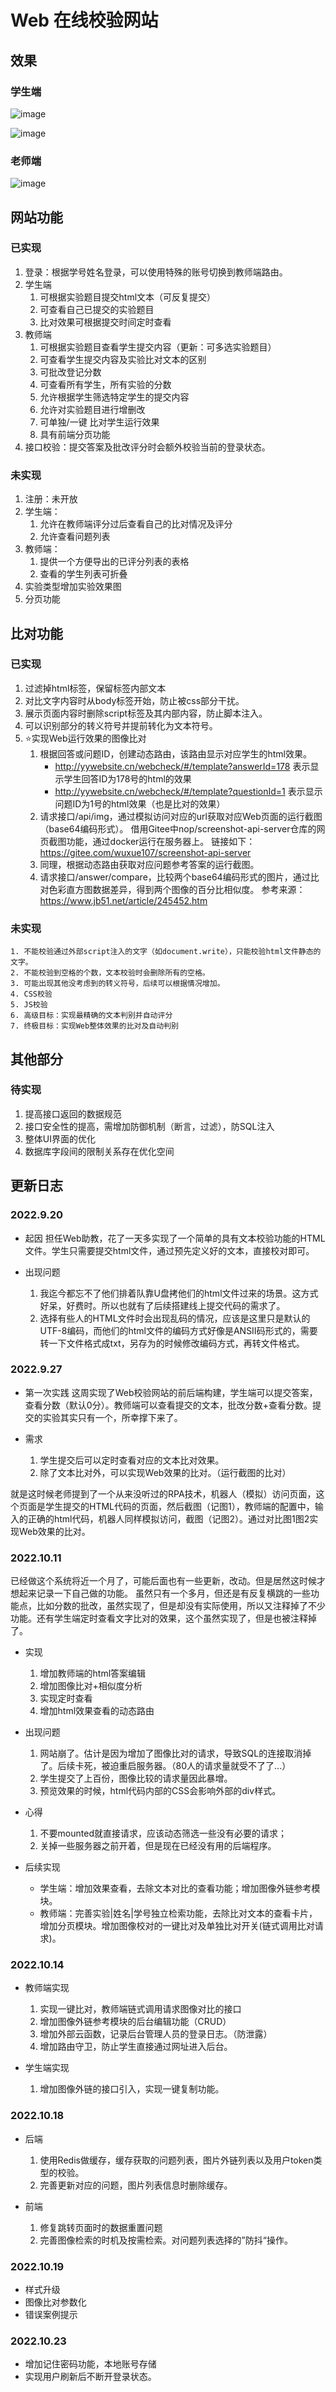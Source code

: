 # Web 在线校验网站

## 效果

### 学生端

![image](https://user-images.githubusercontent.com/66943144/193014916-08c5c01f-f3a1-4bc4-98f7-8d0da0871f76.png)


![image](https://user-images.githubusercontent.com/66943144/193014829-381c9077-cee9-412f-bcc7-284c59e0a985.png)

### 老师端

![image](https://user-images.githubusercontent.com/66943144/193015192-706c218f-3a59-4770-97e5-df66c3007403.png)



## 网站功能

### 已实现

1. 登录：根据学号姓名登录，可以使用特殊的账号切换到教师端路由。
2. 学生端
   1. 可根据实验题目提交html文本（可反复提交）
   2. 可查看自己已提交的实验题目
   3. 比对效果可根据提交时间定时查看
3. 教师端
   1. 可根据实验题目查看学生提交内容（更新：可多选实验题目）
   2. 可查看学生提交内容及实验比对文本的区别
   3. 可批改登记分数
   4. 可查看所有学生，所有实验的分数
   5. 允许根据学生筛选特定学生的提交内容
   6. 允许对实验题目进行增删改
   7. 可单独/一键 比对学生运行效果
   8. 具有前端分页功能
4. 接口校验：提交答案及批改评分时会额外校验当前的登录状态。

### 未实现

1. 注册：未开放
2. 学生端：
   1. 允许在教师端评分过后查看自己的比对情况及评分
   2. 允许查看问题列表
3. 教师端：
   1. 提供一个方便导出的已评分列表的表格
   2. 查看的学生列表可折叠
4. 实验类型增加实验效果图
5. 分页功能


## 比对功能

### 已实现
  1. 过滤掉html标签，保留标签内部文本
  2. 对比文字内容时从body标签开始，防止被css部分干扰。
  3. 展示页面内容时删除script标签及其内部内容，防止脚本注入。
  4. 可以识别部分的转义符号并提前转化为文本符号。
  5. ⭐实现Web运行效果的图像比对
     1. 根据回答或问题ID，创建动态路由，该路由显示对应学生的html效果。
        - http://yywebsite.cn/webcheck/#/template?answerId=178 表示显示学生回答ID为178号的html的效果
        - http://yywebsite.cn/webcheck/#/template?questionId=1 表示显示问题ID为1号的html效果（也是比对的效果）
     2. 请求接口/api/img，通过模拟访问对应的url获取对应Web页面的运行截图（base64编码形式）。
        借用Gitee中nop/screenshot-api-server仓库的网页截图功能，通过docker运行在服务器上。
        链接如下：https://gitee.com/wuxue107/screenshot-api-server
     3. 同理，根据动态路由获取对应问题参考答案的运行截图。
     4. 请求接口/answer/compare，比较两个base64编码形式的图片，通过比对色彩直方图数据差异，得到两个图像的百分比相似度。
        参考来源：https://www.jb51.net/article/245452.htm


### 未实现
    1. 不能校验通过外部script注入的文字（如document.write），只能校验html文件静态的文字。
    2. 不能校验到空格的个数，文本校验时会删除所有的空格。
    3. 可能出现其他没考虑到的转义符号，后续可以根据情况增加。
    4. CSS校验
    5. JS校验
    6. 高级目标：实现最精确的文本判别并自动评分
    7. 终极目标：实现Web整体效果的比对及自动判别

## 其他部分

### 待实现
   1. 提高接口返回的数据规范
   2. 接口安全性的提高，需增加防御机制（断言，过滤），防SQL注入
   3. 整体UI界面的优化
   4. 数据库字段间的限制关系存在优化空间



## 更新日志

### 2022.9.20
- 起因
担任Web助教，花了一天多实现了一个简单的具有文本校验功能的HTML文件。学生只需要提交html文件，通过预先定义好的文本，直接校对即可。

- 出现问题
  1. 我迄今都忘不了他们排着队靠U盘拷他们的html文件过来的场景。这方式好呆，好费时。所以也就有了后续搭建线上提交代码的需求了。
  2. 选择有些人的HTML文件时会出现乱码的情况，应该是这里只是默认的UTF-8编码，而他们的html文件的编码方式好像是ANSII码形式的，需要转一下文件格式成txt，另存为的时候修改编码方式，再转文件格式。

### 2022.9.27
- 第一次实践
这周实现了Web校验网站的前后端构建，学生端可以提交答案，查看分数（默认0分）。教师端可以查看提交的文本，批改分数+查看分数。提交的实验其实只有一个，所幸撑下来了。

- 需求
  1. 学生提交后可以定时查看对应的文本比对效果。
  2. 除了文本比对外，可以实现Web效果的比对。（运行截图的比对）

就是这时候老师提到了一个从来没听过的RPA技术，机器人（模拟）访问页面，这个页面是学生提交的HTML代码的页面，然后截图（记图1），教师端的配置中，输入的正确的html代码，机器人同样模拟访问，截图（记图2）。通过对比图1图2实现Web效果的比对。


### 2022.10.11

已经做这个系统将近一个月了，可能后面也有一些更新，改动。但是居然这时候才想起来记录一下自己做的功能。
虽然只有一个多月，但还是有反复横跳的一些功能点，比如分数的批改，虽然实现了，但是却没有实际使用，所以又注释掉了不少功能。还有学生端定时查看文字比对的效果，这个虽然实现了，但是也被注释掉了。

- 实现
   1. 增加教师端的html答案编辑
   2. 增加图像比对+相似度分析
   3. 实现定时查看
   5. 增加html效果查看的动态路由

- 出现问题
  1. 网站崩了。估计是因为增加了图像比对的请求，导致SQL的连接取消掉了。后续卡死，被迫重启服务器。（80人的请求量就受不了了...）
  2. 学生提交了上百份，图像比较的请求量因此暴增。
  3. 预览效果的时候，html代码内部的CSS会影响外部的div样式。

- 心得
  1. 不要mounted就直接请求，应该动态筛选一些没有必要的请求；
  2. 关掉一些服务器之前开着，但是现在已经没有用的后端程序。

- 后续实现
  - 学生端：增加效果查看，去除文本对比的查看功能；增加图像外链参考模块。
  - 教师端：完善实验|姓名|学号独立检索功能，去除比对文本的查看卡片，增加分页模块。增加图像校对的一键比对及单独比对开关(链式调用比对请求)。


### 2022.10.14

- 教师端实现
  1. 实现一键比对，教师端链式调用请求图像对比的接口
  2. 增加图像外链参考模块的后台编辑功能（CRUD）
  3. 增加外部云函数，记录后台管理人员的登录日志。（防泄露）
  4. 增加路由守卫，防止学生直接通过网址进入后台。


- 学生端实现
  1. 增加图像外链的接口引入，实现一键复制功能。


### 2022.10.18

- 后端
  1. 使用Redis做缓存，缓存获取的问题列表，图片外链列表以及用户token类型的校验。
  2. 完善更新对应的问题，图片列表信息时删除缓存。

- 前端
  1. 修复跳转页面时的数据重置问题
  2. 完善图像检索的时机及按需检索。对问题列表选择的”防抖“操作。

### 2022.10.19

- 样式升级
- 图像比对参数化
- 错误案例提示

### 2022.10.23

- 增加记住密码功能，本地账号存储
- 实现用户刷新后不断开登录状态。